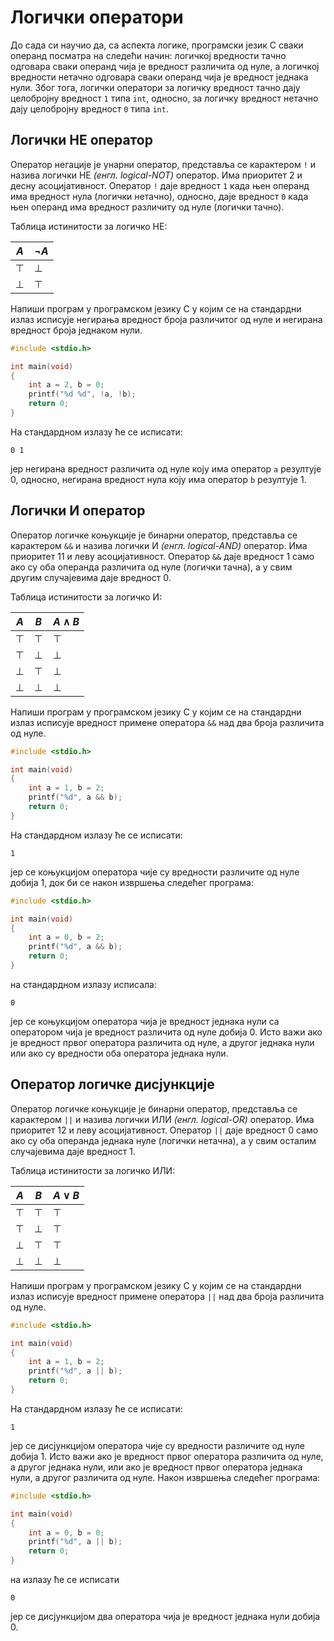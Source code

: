 # Логички оператори

До сада си научио да, са аспекта логике, програмски језик C сваки операнд
посматра на следећи начин: логичкој вредности тачно одговара сваки операнд чија
је вредност различита од нуле, а логичкој вредности нетачно одговара сваки
операнд чија је вредност једнака нули. Због тога, логички оператори за логичку
вредност тачно дају целобројну вредност `1` типа `int`, односно, за логичку
вредност нетачно дају целобројну вредност `0` типа `int`.

## Логички НЕ оператор

Оператор негације је унарни оператор, представља се карактером `!` и назива
логички НЕ *(енгл. logical-NOT)* оператор. Има приоритет 2 и десну
асоцијативност. Оператор `!` даје вредност `1` када њен операнд има вредност
нула (логички нетачно), односно, даје вредност `0` када њен операнд има
вредност различиту од нуле (логички тачно).

Таблица истинитости за логичко НЕ:

| $A$    | $\neg A$ |
|--------|----------|
| $\top$ | $\bot$   |
| $\bot$ | $\top$   |

Напиши програм у програмском језику C у којим се на стандардни излаз исписује
негирања вредност броја различитог од нуле и негирана вредност броја једнаком
нули.

```c
#include <stdio.h>

int main(void)
{
    int a = 2, b = 0;
    printf("%d %d", !a, !b);
    return 0;
}
```

На стандардном излазу ће се исписати:

```text
0 1
```

јер негирана вредност различита од нуле коју има оператор `a` резултује $0$,
односно, негирана вредност нула коју има оператор `b` резултује $1$.

## Логички И оператор

Оператор логичке коњукције је бинарни оператор, представља се карактером `&&` и
назива логички И *(енгл. logical-AND)* оператор. Има приоритет 11 и леву
асоцијативност. Оператор `&&` даје вредност $1$ само ако су оба операнда
различита од нуле (логички тачна), а у свим другим случајевима даје вредност
$0$.

Таблица истинитости за логичко И:

| $A$    |$B$     | $A \land B$ |
|--------|--------|-------------|
| $\top$ | $\top$ | $\top$      |
| $\top$ | $\bot$ | $\bot$      |
| $\bot$ | $\top$ | $\bot$      |
| $\bot$ | $\bot$ | $\bot$      |

Напиши програм у програмском језику C у којим се на стандардни излаз исписује
вредност примене оператора `&&` над два броја различита од нуле.

```c
#include <stdio.h>

int main(void)
{
    int a = 1, b = 2;
    printf("%d", a && b);
    return 0;
}
```

На стандардном излазу ће се исписати:

```text
1
```

јер се коњукцијом оператора чије су вредности различите од нуле добија $1$, док
би се након извршења следећег програма:

```c
#include <stdio.h>

int main(void)
{
    int a = 0, b = 2;
    printf("%d", a && b);
    return 0;
}
```

на стандардном излазу исписала:

```text
0
```

јер се коњукцијом оператора чија је вредност једнака нули са оператором чија је
вредност различита од нуле добија $0$. Исто важи ако је вредност првог
оператора различита од нуле, а другог једнака нули или ако су вредности оба
оператора једнака нули.

## Оператор логичке дисјункције

Оператор логичке коњукције је бинарни оператор, представља се карактером `||` и
назива логички ИЛИ *(енгл. logical-OR)* оператор. Има приоритет 12 и леву
асоцијативност. Оператор `||` даје вредност $0$ само ако су оба операнда
једнака нуле (логички нетачна), а у свим осталим случајевима даје вредност
$1$.

Таблица истинитости за логичко ИЛИ:

| $A$    |$B$     | $A \lor B$ |
|--------|--------|------------|
| $\top$ | $\top$ | $\top$     |
| $\top$ | $\bot$ | $\top$     |
| $\bot$ | $\top$ | $\top$     |
| $\bot$ | $\bot$ | $\bot$     |

Напиши програм у програмском језику C у којим се на стандардни излаз исписује
вредност примене оператора `||` над два броја различита од нуле.

```c
#include <stdio.h>

int main(void)
{
    int a = 1, b = 2;
    printf("%d", a || b);
    return 0;
}
```

На стандардном излазу ће се исписати:

```text
1
```

јер се дисјункцијом оператора чије су вредности различите од нуле добија $1$.
Исто важи ако је вредност првог оператора различита од нуле, а другог једнака
нули, или ако је вредност првог оператора једнака нули, а другог различита од
нуле. Након извршења следећег програма:

```c
#include <stdio.h>

int main(void)
{
    int a = 0, b = 0;
    printf("%d", a || b);
    return 0;
}
```

на излазу ће се исписати

```text
0
```

јер се дисјункцијом два оператора чија је вредност једнака нули добија $0$.

